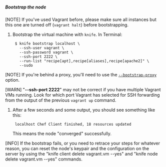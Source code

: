 ##### Bootstrap the node

[NOTE] If you've used Vagrant before, please make sure all instances but this one are turned off (`vagrant halt`) before bootstrapping.

1. Bootstrap the virtual machine with `knife`. In Terminal:

        $ knife bootstrap localhost \
          --ssh-user vagrant \
          --ssh-password vagrant \
          --ssh-port 2222 \
          --run-list "recipe[apt],recipe[aliases],recipe[apache2]" \
          --sudo

[NOTE] If you're behind a proxy, you'll need to use the [`--bootstrap-proxy`](http://docs.opscode.com/knife_bootstrap.html) option.

[WARN] "__--ssh-port 2222__" may not be correct if you have multiple Vagrant VMs running. Look for which port Vagrant has selected for SSH forwarding from the output of the previous `vagrant up` command.

1. After a few seconds and some output, you should see something like this:

        localhost Chef Client finished, 18 resources updated

    This means the node "converged" successfully.

[INFO] If the bootstrap fails, or you need to retrace your steps for whatever reason, you can reset the node's keypair and the configuration on the server by using the "knife client delete vagrant.vm --yes" and "knife node delete vagrant.vm --yes" commands.
